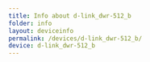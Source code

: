```yaml
---
title: Info about d-link_dwr-512_b
folder: info
layout: deviceinfo
permalink: /devices/d-link_dwr-512_b/
device: d-link_dwr-512_b
---
```


